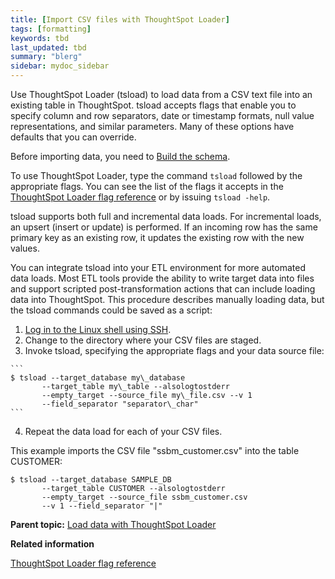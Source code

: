 ```yaml
---
title: [Import CSV files with ThoughtSpot Loader]
tags: [formatting]
keywords: tbd
last_updated: tbd
summary: "blerg"
sidebar: mydoc_sidebar
---
```

Use ThoughtSpot Loader \(tsload\) to load data from a CSV text file into an existing table in ThoughtSpot. tsload accepts flags that enable you to specify column and row separators, date or timestamp formats, null value representations, and similar parameters. Many of these options have defaults that you can override.

Before importing data, you need to [Build the schema](create_schema.html#).

To use ThoughtSpot Loader, type the command `tsload` followed by the appropriate flags. You can see the list of the flags it accepts in the [ThoughtSpot Loader flag reference](../reference/data_importer_ref.html#) or by issuing `tsload -help`.

tsload supports both full and incremental data loads. For incremental loads, an upsert \(insert or update\) is performed. If an incoming row has the same primary key as an existing row, it updates the existing row with the new values.

You can integrate tsload into your ETL environment for more automated data loads. Most ETL tools provide the ability to write target data into files and support scripted post-transformation actions that can include loading data into ThoughtSpot. This procedure describes manually loading data, but the tsload commands could be saved as a script:

1.   [Log in to the Linux shell using SSH](../setup/login_console.html#).
2.   Change to the directory where your CSV files are staged.
3.   Invoke tsload, specifying the appropriate flags and your data source file:

    ```
    $ tsload --target_database my\_database
           --target_table my\_table --alsologtostderr
           --empty_target --source_file my\_file.csv --v 1
           --field_separator "separator\_char"
    ```

4.   Repeat the data load for each of your CSV files.

This example imports the CSV file "ssbm\_customer.csv" into the table CUSTOMER:

```
$ tsload --target_database SAMPLE_DB
       --target_table CUSTOMER --alsologtostderr
       --empty_target --source_file ssbm_customer.csv
       --v 1 --field_separator "|"
```

**Parent topic:** [Load data with ThoughtSpot Loader](../../admin/loading/load_with_data_importer.html)

**Related information**  


[ThoughtSpot Loader flag reference](../reference/data_importer_ref.html#)
